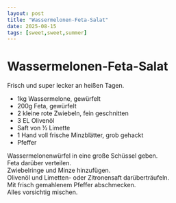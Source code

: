 ```yaml
---
layout: post
title: "Wassermelonen-Feta-Salat"
date: 2025-08-15
tags: [sweet,sweet,summer]
---
```

# Wassermelonen-Feta-Salat
Frisch und super lecker an heißen Tagen.

- 1kg Wassermelone, gewürfelt  
- 200g Feta, gewürfelt  
- 2 kleine rote Zwiebeln, fein geschnitten  
- 3 EL Olivenöl  
- Saft von ½ Limette  
- 1 Hand voll frische Minzblätter, grob gehackt  
- Pfeffer  

Wassermelonenwürfel in eine große Schüssel geben.  
Feta darüber verteilen.  
Zwiebelringe und Minze hinzufügen.  
Olivenöl und Limetten- oder Zitronensaft darüberträufeln.  
Mit frisch gemahlenem Pfeffer abschmecken.  
Alles vorsichtig mischen.  
